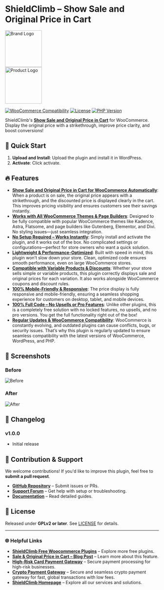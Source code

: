 # ShieldClimb – Show Sale and Original Price in Cart

<p align="left">
  <img src="https://shieldclimb.com/wp-content/uploads/2025/03/ShieldClimb-logo-with-name-500x200-1.png" alt="Brand Logo" width="120"><br>
  <img src="https://shieldclimb.com/wp-content/uploads/2025/03/Show-Sale-and-Original-Price-in-Cart-for-WooCommerce.png" alt="Product Logo" width="120">
</p>

[![WooCommerce Compatibility](https://img.shields.io/badge/WooCommerce-5.8+-blue)](https://woocommerce.com/)
[![License](https://img.shields.io/badge/License-GPLv2%2B-blue)](https://www.gnu.org/licenses/old-licenses/gpl-2.0.html)
[![PHP Version](https://img.shields.io/badge/PHP-7.2+-blue)](https://www.php.net/)

ShieldClimb's **[Show Sale and Original Price in Cart](https://shieldclimb.com/free-woocommerce-plugins/sale-and-original-price-in-cart/)** for WooCommerce. Display the original price with a strikethrough, improve price clarity, and boost conversions!

## 🚀 Quick Start

1. **Upload and Install**: Upload the plugin and install it in WordPress.
2. **Activate**: Click activate.

## 🔥 Features

- **[Show Sale and Original Price in Cart for WooCommerce Automatically](https://shieldclimb.com/free-woocommerce-plugins/sale-and-original-price-in-cart/)**: When a product is on sale, the original price appears with a strikethrough, and the discounted price is displayed clearly in the cart. This improves pricing visibility and ensures customers see their savings instantly.
- **[Works with All WooCommerce Themes & Page Builders](https://shieldclimb.com/free-woocommerce-plugins/sale-and-original-price-in-cart/)**: Designed to be fully compatible with popular WooCommerce themes like Kadence, Astra, Flatsome, and page builders like Gutenberg, Elementor, and Divi. No styling issues—just seamless integration.
- **[No Setup Required – Works Instantly](https://shieldclimb.com/free-woocommerce-plugins/sale-and-original-price-in-cart/)**: Simply install and activate the plugin, and it works out of the box. No complicated settings or configurations—perfect for store owners who want a quick solution.
- **[Lightweight & Performance-Optimized](https://shieldclimb.com/free-woocommerce-plugins/sale-and-original-price-in-cart/)**: Built with speed in mind, this plugin won’t slow down your store. Clean, optimized code ensures smooth performance, even on large WooCommerce stores.
- **[Compatible with Variable Products & Discounts](https://shieldclimb.com/free-woocommerce-plugins/sale-and-original-price-in-cart/)**: Whether your store sells simple or variable products, this plugin correctly displays sale and original prices for each variation. It also works alongside WooCommerce coupons and discount rules.
- **[100% Mobile-Friendly & Responsive](https://shieldclimb.com/free-woocommerce-plugins/sale-and-original-price-in-cart/)**: The price display is fully responsive and mobile-friendly, ensuring a seamless shopping experience for customers on desktop, tablet, and mobile devices.
- **[100% Full Code – No Upsells or Pro Features](https://shieldclimb.com/free-woocommerce-plugins/sale-and-original-price-in-cart/)**: Unlike other plugins, this is a completely free solution with no locked features, no upsells, and no pro versions. You get the full functionality right out of the box!
- **[Regular Updates & WooCommerce Compatibility](https://shieldclimb.com/free-woocommerce-plugins/sale-and-original-price-in-cart/)**: WooCommerce is constantly evolving, and outdated plugins can cause conflicts, bugs, or security issues. That’s why this plugin is regularly updated to ensure seamless compatibility with the latest versions of WooCommerce, WordPress, and PHP.

## 📸 Screenshots

### Before
![Before](https://shieldclimb.com/wp-content/uploads/2025/03/screenshot-1.png)

### After
![After](https://shieldclimb.com/wp-content/uploads/2025/03/screenshot-2.png)

## 📜 Changelog

### v1.0.0
- Initial release

## 🤝 Contribution & Support

We welcome contributions! If you'd like to improve this plugin, feel free to **submit a pull request**.

- **[GitHub Repository](https://github.com/shieldclimb/sale-and-original-price-in-cart/)** – Submit issues or PRs.
- **[Support Forum](https://shieldclimb.com/contact-us/)** – Get help with setup or troubleshooting.
- **[Documentation](https://shieldclimb.com/free-woocommerce-plugins/sale-and-original-price-in-cart/)** – Read detailed guides.

## 📜 License

Released under **GPLv2 or later**. See [LICENSE](https://www.gnu.org/licenses/old-licenses/gpl-2.0.html) for details.

---
### 🌐 Helpful Links
- **[ShieldClimb Free Woocommerce Plugins](https://shieldclimb.com/free-woocommerce-plugins/)** – Explore more free plugins.
- **[Sale & Original Price in Cart – Blog Post](https://shieldclimb.com/blog/sale-and-original-price-in-cart/)** – Learn more about this feature.
- **[High-Risk Card Payment Gateway](https://shieldclimb.com/high-risk-card-payment-gateway/)** – Secure payment processing for high-risk businesses.
- **[Crypto Payment Gateway](https://shieldclimb.com/crypto-payment-gateway/)** – Secure and seamless crypto payment gateway for fast, global transactions with low fees. 
- **[ShieldClimb Homepage](https://shieldclimb.com/)** – Explore all our services and solutions.